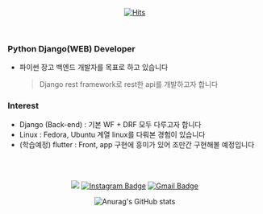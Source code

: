 <div align=center>

[![Hits](https://hits.seeyoufarm.com/api/count/incr/badge.svg?url=https%3A%2F%2Fgithub.com%2Fkidsage%2Fhit-counter&count_bg=%23009310&title_bg=%23222121&icon=python.svg&icon_color=%23EFEFEF&title=hits&edge_flat=false)](https://hits.seeyoufarm.com)

</div>
<br>

### Python Django(WEB) Developer
- 파이썬 장고 백엔드 개발자를 목표로 하고 있습니다  
  > Django rest framework로 rest한 api를 개발하고자 합니다

### Interest
+ Django (Back-end) : 기본 WF + DRF 모두 다루고자 합니다
+ Linux : Fedora, Ubuntu 계열 linux를 다뤄본 경험이 있습니다  
+ (학습예정) flutter : Front, app 구현에 흥미가 있어 조만간 구현해볼 예정입니다

<br><br>

<div align=center>


<a href="https://velog.io/@kidsage92" target="_blank"><img src="https://img.shields.io/badge/Velog-20c997?style=flat-square&logo=Vimeo&logoColor=white"/></a>
[![Instagram Badge](https://img.shields.io/badge/-Instagram-dd2a7b?style=flat-square&logo=instagram&logoColor=white&link=https://www.instagram.com/achrosage/)](https://www.instagram.com/achrosage/) 
[![Gmail Badge](https://img.shields.io/badge/-Gmail-d14836?style=flat-square&logo=Gmail&logoColor=white&link=mailto:ruhyun921@gmail.com)](mailto:ruhyun92@gmail.com)

![Anurag's GitHub stats](https://github-readme-stats.vercel.app/api?username=kidsage&show_icons=true&theme=radical)
</div>

